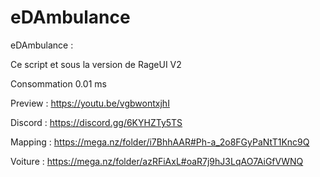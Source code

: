 # eDAmbulance

eDAmbulance : 

Ce script et sous la version de RageUI V2

Consommation 0.01 ms

Preview : https://youtu.be/vgbwontxjhI

Discord : https://discord.gg/6KYHZTy5TS

Mapping : https://mega.nz/folder/i7BhhAAR#Ph-a_2o8FGyPaNtT1Knc9Q

Voiture : https://mega.nz/folder/azRFiAxL#oaR7j9hJ3LqAO7AiGfVWNQ


